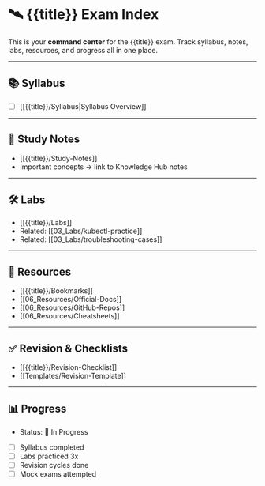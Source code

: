 # 🛰 {{title}} Exam Index

This is your **command center** for the {{title}} exam. Track syllabus, notes, labs, resources, and progress all in one place.

---

## 📚 Syllabus

- [ ] [[{{title}}/Syllabus|Syllabus Overview]]

---

## 📝 Study Notes

- [[{{title}}/Study-Notes]]
- Important concepts → link to Knowledge Hub notes

---

## 🛠️ Labs

- [[{{title}}/Labs]]
- Related: [[03_Labs/kubectl-practice]]
- Related: [[03_Labs/troubleshooting-cases]]

---

## 🔖 Resources

- [[{{title}}/Bookmarks]]
- [[06_Resources/Official-Docs]]
- [[06_Resources/GitHub-Repos]]
- [[06_Resources/Cheatsheets]]

---

## ✅ Revision & Checklists

- [[{{title}}/Revision-Checklist]]
- [[Templates/Revision-Template]]

---

## 📊 Progress

- Status: 🚀 In Progress
- [ ] Syllabus completed
- [ ] Labs practiced 3x
- [ ] Revision cycles done
- [ ] Mock exams attempted
